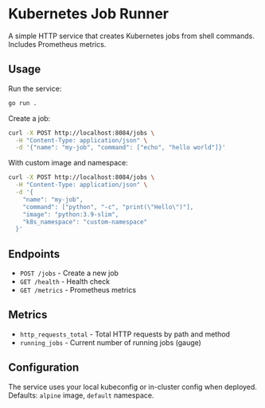 # Kubernetes Job Runner

A simple HTTP service that creates Kubernetes jobs from shell commands. Includes Prometheus metrics.

## Usage

Run the service:
```bash
go run .
```

Create a job:
```bash
curl -X POST http://localhost:8084/jobs \
  -H "Content-Type: application/json" \
  -d '{"name": "my-job", "command": ["echo", "hello world"]}'
```

With custom image and namespace:
```bash
curl -X POST http://localhost:8084/jobs \
  -H "Content-Type: application/json" \
  -d '{
    "name": "my-job",
    "command": ["python", "-c", "print(\"Hello\")"],
    "image": "python:3.9-slim",
    "k8s_namespace": "custom-namespace"
  }'
```

## Endpoints

- `POST /jobs` - Create a new job
- `GET /health` - Health check
- `GET /metrics` - Prometheus metrics

## Metrics

- `http_requests_total` - Total HTTP requests by path and method
- `running_jobs` - Current number of running jobs (gauge)

## Configuration

The service uses your local kubeconfig or in-cluster config when deployed. Defaults: `alpine` image, `default` namespace.
